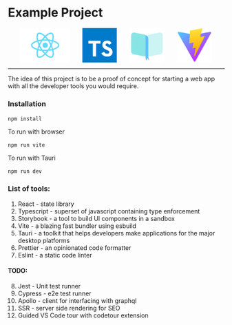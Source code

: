# Example Project

<p float="left" style="display: flex; justify-content: space-evenly;">
<img src="src/logo.svg" height="80" />
<img src="src/ts.svg" height="80" />
<img src="src/stories/assets/repo.svg" height="80" />
<img src="src/favicon.svg" height="80" />
</p>
<hr/>

The idea of this project is to be a proof of concept for starting a web app with all the developer tools you would require.

### Installation

```
npm install
```

To run with browser

```
npm run vite
```

To run with Tauri

```
npm run dev
```

### List of tools:

1. React - state library
2. Typescript - superset of javascript containing type enforcement
3. Storybook - a tool to build UI components in a sandbox
4. Vite - a blazing fast bundler using esbuild
5. Tauri - a toolkit that helps developers make applications for the major desktop platforms
6. Prettier - an opinionated code formatter
7. Eslint - a static code linter

#### TODO:

8. Jest - Unit test runner
9. Cypress - e2e test runner
10. Apollo - client for interfacing with graphql
11. SSR - server side rendering for SEO
12. Guided VS Code tour with codetour extension
